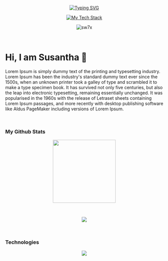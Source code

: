<!-- 
<p align="center"> 
    <img  src="./res/cover.jpg"/>
</p> 
</br>
-->


<p align="center">
 <a href="https://github.com/sw7x">
    <img src="https://readme-typing-svg.demolab.com?weight=800&duration=3000&pause=1000&color=3ce618&center=true&vCenter=true&random=false&width=800&lines=Expert+in+Web+App+Development;Software+Design+Practitioner;Fullstack+Web+Developer;AI+Enthusiast;Researcher+in+Computer+Science" alt="Typing SVG" />
  </a>
</p>

<p align="center"> 
  <a href="https://github.com/sw7x">
    <img src="https://github-readme-tech-stack.vercel.app/api/cards?align=center&titleAlign=center&showBorder=false&lineHeight=4&lineCount=3&hideTitle=true&theme=github_dark&gap=4&width=890&hideBg=true&bg=%23FFFFFF&badge=%23000000&border=%23D8DEE4&titleColor=%233f7ec5&line1=Dart%2CDart%2C7b88ff%3BPython%2CPython%2C1ba100%3BC%2B%2B%2C6eb5ee%3BTypescript%2CTypescript%2C59d4ff%3BJavaScript%2CJavaScript%2Cddd000%3BRust%2CRust%2Cff8888%3BDjango%2CDjango%2C05ff02%3BFlask%2CFlask%2Cf4d380%3BTensorflow%2CTensorflow%2Cdb9b00%3B&line2=PostgreSQL%2CPostgreSQL%2C486fff%3BDocker%2CDocker%2C5089ff%3BGo%2CGo%2C58ffa1%3B" alt="My Tech Stack" />
  </a>
  
</p>

<p align="center"> 
  <img src="https://komarev.com/ghpvc/?username=sw7x&label=Profile%20views&style=flat" alt="sw7x" /> 
</p>

</br>

# Hi, I am Susantha 👋

<p>Lorem Ipsum is simply dummy text of the printing and typesetting industry. Lorem Ipsum has been the industry's standard dummy text ever since the 1500s, when an unknown printer took a galley of type and scrambled it to make a type specimen book. It has survived not only five centuries, but also the leap into electronic typesetting, remaining essentially unchanged. It was popularised in the 1960s with the release of Letraset sheets containing Lorem Ipsum passages, and more recently with desktop publishing software like Aldus PageMaker including versions of Lorem Ipsum.</p>





<!-- 
<p>
I'm a tech enthusiast who would like to explore new technologies, not just programming languages but also devices.
I love to share knowledge with the rest of the world.
</br>
Since I'm a full-time Software Developer, I also like to share my code so others can make use of them.  
</br>

- 🔭 I’m currently working on developing **Game AI Algorithms** and **NPC Behaviour** Management...
- 🌱 I’m currently learning more **C++**, **Apple Vision Pro App Development** & **Python** for **Automation and Security**
- 💬 Ask me about 🎮 Gaming/Game Dev & 📱 Mobile apps
- ⚡ Fun fact: Most of the logically advanced Games are developed using **Unity** Game Engine...
</p> -->

</br>

### My Github Stats
<p align="center">
 <a href="https://github.com/sw7x">
    <img  height="200"  src="https://github-readme-stats.vercel.app/api/top-langs/?username=sw7x&layout=compact&hide_border=true&theme=great-gatsby&langs_count=10" /> 
 </a>
</p>

</br>

<p align="center"> 
<!--   <img align="center" src="./res/load.gif"/> -->
  <img align="center" src="https://github-profile-trophy.vercel.app/?username=sw7x&theme=darkhub&no-frame=true&margin-w=12&margin-h=15&rank=SECRET,SSS,SS,S,AAA,AA,A,B,C" />
<!--   <img align="center" src="./res/load.gif"/z> -->
</p>

</br>


### Technologies
<p align="center">
  <a href="https://github.com/sw7x">
    <!--
    <img src="https://skillicons.dev/icons?i=androidstudio,angular,apple,arch,arduino,aws,bash,bitbucket,blender,bootstrap,c,cs,cpp,css,dart,debian,bots,django,express,figma,firebase,flask,flutter,gamemakerstudio,gcp,git,github,githubactions,gitlab,go,godot,graphql,heroku,html,ai,java,js,kali,linux,md,materialui,mongodb,mysql,nestjs,nodejs,npm,opencv,ps,php,postgres,postman,raspberrypi,robloxstudio,spring,supabase,svelte,tensorflow,threejs,ts,ubuntu,unity,unreal,vim,visualstudio,vscode,vue,vuetify,windows,xd,yarn&theme=dark" />
    -->
    <img src="https://skillicons.dev/icons?i=react,aws,bash,bitbucket,bootstrap,c,css,django,express,flask,git,github,githubactions,go,rust,graphql,html,ai,java,js,mongodb,python,mysql,nodejs,npm,ps,php,postgres,postman,ts,ubuntu,vscode,&theme=dark" />
  </a>
</p> 
 







